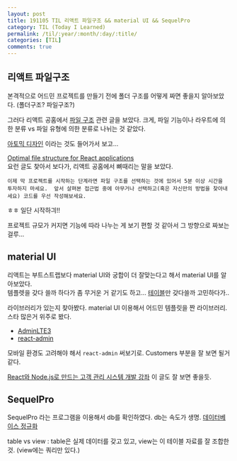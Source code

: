 ```yaml
---
layout: post
title: 191105 TIL 리액트 파일구조 && material UI && SequelPro
category: TIL (Today I Learned)
permalink: /til/:year/:month/:day/:title/
categories: [TIL]
comments: true
---
```


## 리액트 파일구조 

본격적으로 어드민 프로젝트를 만들기 전에 폴더 구조를 어떻게 짜면 좋을지 알아보았다. (폴더구조? 파일구조?)

그러다 리액트 공홈에서 [파일 구조](https://ko.reactjs.org/docs/faq-structure.html) 관련 글을 보았다.
크게, 파일 기능이나 라우트에 의한 분류 vs 파일 유형에 의한 분류로 나뉘는 것 같았다.  

[아토믹 디자인](https://bradfrost.com/blog/post/atomic-web-design/https://bradfrost.com/blog/post/atomic-web-design/) 이라는 것도 
들어가서 보고... 

[Optimal file structure for React applications](https://medium.com/@Charles_Stover/optimal-file-structure-for-react-applications-f3e35ad0a145)  
요런 글도 찾아서 보다가, 리액트 공홈에서 뼈때리는 말을 보았다. 
 
`이제 막 프로젝트를 시작하는 단계라면 파일 구조를 선택하는 것에 있어서 5분 이상 시간을 투자하지 마세요. 
앞서 살펴본 접근법 중에 아무거나 선택하고(혹은 자신만의 방법을 찾아내세요) 코드를 우선 작성해보세요.`

ㅎㅎ 일단 시작하긔!! 

프로젝트 규모가 커지면 기능에 따라 나누는 게 보기 편할 것 같아서 그 방향으로 짜보는 걸루... 

## material UI

리액트는 부트스트랩보다 material UI와 궁합이 더 잘맞는다고 해서 material UI를 알아보았다.  
템플렛을 갖다 쓸까 하다가 좀 무거운 거 같기도 하고... [테이블](https://material-ui.com/components/tables/)만 갖다쓸까 고민하다가.. 

라이브러리가 있는지 찾아봤다. material UI 이용해서 어드민 템플릿을 짠 라이브러리. 스타 많은거 위주로 봤다. 


- [AdminLTE3](https://adminlte.io/themes/v3/pages/tables/data.html)
- [react-admin](https://marmelab.com/react-admin-demo/#/customers?filter=%7B%7D&order=DESC&page=1&perPage=25&sort=last_seen)  

모바일 환경도 고려해야 해서 `react-admin` 써보기로. Customers 부분을 잘 보면 될거 같다. 

[React와 Node.js로 만드는 고객 관리 시스템 개발 강좌](https://ndb796.tistory.com/254?category=1030599) 이 글도 잘 보면 좋을듯. 
 
## SequelPro 

SequelPro 라는 프로그램을 이용해서 db를 확인하였다. 
db는 속도가 생명. [데이터베이스 정규화](https://ko.wikipedia.org/wiki/%EB%8D%B0%EC%9D%B4%ED%84%B0%EB%B2%A0%EC%9D%B4%EC%8A%A4_%EC%A0%95%EA%B7%9C%ED%99%94)

table vs view 
: table은 실제 데이터를 갖고 있고, view는 이 테이블 자료를 잘 조합한 것. (view에는 쿼리만 있다.)

